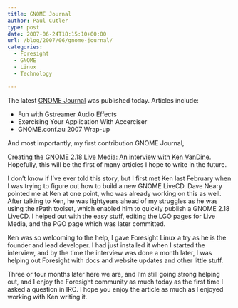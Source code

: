 ```yaml
---
title: GNOME Journal
author: Paul Cutler
type: post
date: 2007-06-24T18:15:10+00:00
url: /blog/2007/06/gnome-journal/
categories:
  - Foresight
  - GNOME
  - Linux
  - Technology

---
```

The latest [GNOME Journal][1] was published today. Articles include:

  * Fun with Gstreamer Audio Effects
  * Exercising Your Application With Accerciser
  * GNOME.conf.au 2007 Wrap-up

And most importantly, my first contribution GNOME Journal,
  
[Creating the GNOME 2.18 Live Media: An interview with Ken VanDine][2]. Hopefully, this will be the first of many articles I hope to write in the future.

I don&#8217;t know if I&#8217;ve ever told this story, but I first met Ken last February when I was trying to figure out how to build a new GNOME LiveCD. Dave Neary pointed me at Ken at one point, who was already working on this as well. After talking to Ken, he was lightyears ahead of my struggles as he was using the rPath toolset, which enabled him to quickly publish a GNOME 2.18 LiveCD. I helped out with the easy stuff, editing the LGO pages for Live Media, and the PGO page which was later committed.

Ken was so welcoming to the help, I gave Foresight Linux a try as he is the founder and lead developer. I had just installed it when I started the interview, and by the time the interview was done a month later, I was helping out Foresight with docs and website updates and other little stuff.

Three or four months later here we are, and I&#8217;m still going strong helping out, and I enjoy the Foresight community as much today as the first time I asked a question in IRC. I hope you enjoy the article as much as I enjoyed working with Ken writing it.

 [1]: http://www.gnomejournal.org
 [2]: http://www.gnomejournal.org/article/57/creating-the-gnome-218-live-media-an-interview-with-ken-vandine